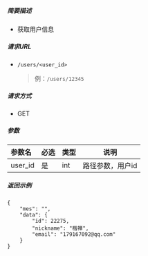 ##### 简要描述

- 获取用户信息

##### 请求URL

- ` /users/<user_id> `

  > 例：`/users/12345`

##### 请求方式

- GET 

##### 参数



| 参数名  | 必选 | 类型 | 说明             |
| :------ | :--- | :--- | ---------------- |
| user_id | 是   | int  | 路径参数，用户id |



##### 返回示例 

```
{
    "mes": "",
    "data": {
        "id": 22275,
        "nickname": "楷禅",
        "email": "179167092@qq.com"
    }
}
```

